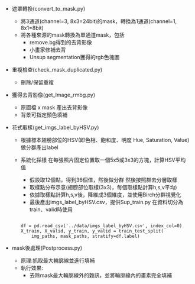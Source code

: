   - 遮罩轉換(convert_to_mask.py)
    - 將3通道(channel=3, 8x3=24bit)的mask，轉換為1通道(channel=1, 8x1=8bit)
    - 將各種來源的mask轉換為單通道mask，包括
      - remove.bg得到的去背影像
      - 小畫家修補去背
      - Unsup segmentation獲得的rgb色塊圖 
  - 重複檢查(check_mask_duplicated.py)
    - 刪除/保留重複  
  - 獲得去背影像(get_Image_rmbg.py)
    - 原圖檔 x mask 產出去背影像
    - 背景可指定顏色填補

  - 花式取樣(get_imgs_label_byHSV.py)
    - 根據標本翅膀部位的HSV(即色相、飽和度、明度 Hue, Saturation, Value) 做分群產出label
    - 系統化採樣 在每張照片固定位置取一個5x5或3x3的方塊，計算HSV平均值
      - 假設取12個點，得到36個值，然後做分群 然後按照群去分層取樣
      - 取樣點分布示意(翅膀部位取樣(3x3)，每個取樣點計算h,s,v平均)
      - 依據取樣點計算h,s,v後，降維成3個維度，並使用Birch分群視覺化
      - 最後產出imgs_label_byHSV.csv，提供Sup_train.py 在資料切分為train、valid時使用

      <pre><code>
      df = pd.read_csv('../data/imgs_label_byHSV.csv', index_col=0)
      X_train, X_valid, y_train, y_valid = train_test_split(
          img_paths, mask_paths, stratify=df.label)
      </code></pre>

  - mask後處理(Postprocess.py)
    - 原理:抓取最大輪廓線並進行填補
    - 執行效果:
      - 去除mask最大輪廓線外的雜訊，並將輪廓線內的畫素完全填補
